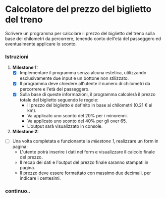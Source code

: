 # Calcolatore del prezzo del biglietto del treno

Scrivere un programma per calcolare il prezzo del biglietto del treno sulla base dei chilometri da percorrere, tenendo conto dell'età del passeggero ed eventualmente applicare lo sconto.

### Istruzioni

1. **Milestone 1:**
   - [x] Implementare il programma senza alcuna estetica, utilizzando esclusivamente due input e un bottone non stilizzato.
   - [x] Il programma deve chiedere all'utente il numero di chilometri da percorrere e l'età del passeggero.
   - [x] Sulla base di queste informazioni, il programma calcolerà il prezzo totale del biglietto seguendo le regole:
     - Il prezzo del biglietto è definito in base ai chilometri (0.21 € al km).
     - Va applicato uno sconto del 20% per i minorenni.
     - Va applicato uno sconto del 40% per gli over 65.
     - L'output sarà visualizzato in console.

2. **Milestone 2:**
- [ ] Una volta completata e funzionante la *milestone 1*, realizzare un form in pagina:
   - L'utente potrà inserire i dati nel form e visualizzare il calcolo finale del prezzo.
   - Il recap dei dati e l'output del prezzo finale saranno stampati in pagina.
   - Il prezzo deve essere formattato con massimo due decimali, per indicare i centesimi.

### continuo..